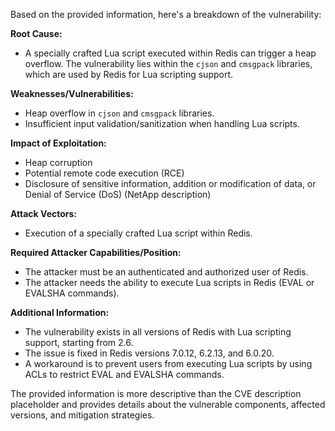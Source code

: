 Based on the provided information, here's a breakdown of the vulnerability:

**Root Cause:**
- A specially crafted Lua script executed within Redis can trigger a heap overflow. The vulnerability lies within the `cjson` and `cmsgpack` libraries, which are used by Redis for Lua scripting support.

**Weaknesses/Vulnerabilities:**
- Heap overflow in `cjson` and `cmsgpack` libraries.
- Insufficient input validation/sanitization when handling Lua scripts.

**Impact of Exploitation:**
- Heap corruption
- Potential remote code execution (RCE)
- Disclosure of sensitive information, addition or modification of data, or Denial of Service (DoS) (NetApp description)

**Attack Vectors:**
- Execution of a specially crafted Lua script within Redis.

**Required Attacker Capabilities/Position:**
- The attacker must be an authenticated and authorized user of Redis.
- The attacker needs the ability to execute Lua scripts in Redis (EVAL or EVALSHA commands).

**Additional Information:**
- The vulnerability exists in all versions of Redis with Lua scripting support, starting from 2.6.
- The issue is fixed in Redis versions 7.0.12, 6.2.13, and 6.0.20.
- A workaround is to prevent users from executing Lua scripts by using ACLs to restrict EVAL and EVALSHA commands.

The provided information is more descriptive than the CVE description placeholder and provides details about the vulnerable components, affected versions, and mitigation strategies.